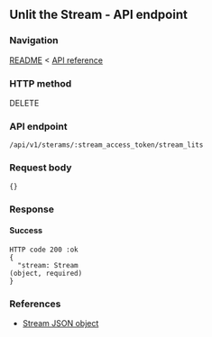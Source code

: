 ## Unlit the Stream - API endpoint

### Navigation
[README](../../../../README.md)
<
[API reference](../../../api_reference.md)

### HTTP method
DELETE

### API endpoint
`/api/v1/sterams/:stream_access_token/stream_lits`

### Request body
```
{}
```

### Response
#### Success
```
HTTP code 200 :ok
{
  "stream: Stream                                                               (object, required)
}
```

### References
- [Stream JSON object](../../../json_objects/stream.md)
